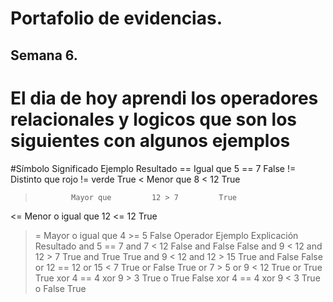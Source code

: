 # Portafolio de evidencias.

## Semana 6.

# El dia de hoy aprendi los operadores relacionales y logicos que son los siguientes con algunos ejemplos 
#Símbolo	    Significado	     Ejemplo	    Resultado
==	         Igual que	      5 == 7	       False
!=	        Distinto que	    rojo != verde	 True
<	          Menor que	        8 < 12	       True
>	          Mayor que	        12 > 7	       True
<=	      Menor o igual que  	12 <= 12	     True
>=	      Mayor o igual que 	4 >= 5	       False
Operador	   Ejemplo	               Explicación    	Resultado
and	         5 == 7 and 7 < 12	  False and False	      False
and	         9 < 12 and 12 > 7	  True and True	        True
and          9 < 12 and 12 > 15 	True and False	      False
or	        12 == 12 or 15 < 7	  True or False	        True
or	         7 > 5 or 9 < 12	    True or True	        True
xor          4 == 4 xor 9 > 3    	True o True	          False
xor	         4 == 4 xor 9 < 3	    True o False	         True
